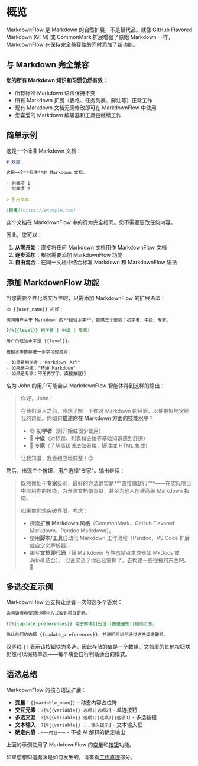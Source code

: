 # 概览

MarkdownFlow 是 Markdown 的自然扩展，不是替代品。就像 GitHub Flavored Markdown (GFM) 或 CommonMark 扩展增强了原始 Markdown 一样，MarkdownFlow 在保持完全兼容性的同时添加了新功能。

## 与 Markdown 完全兼容

**您的所有 Markdown 知识和习惯仍然有效：**

- 所有标准 Markdown 语法保持不变
- 所有 Markdown 扩展（表格、任务列表、脚注等）正常工作
- 现有 Markdown 文档无需修改即可在 MarkdownFlow 中使用
- 您喜爱的 Markdown 编辑器和工具链继续工作

## 简单示例

这是一个标准 Markdown 文档：

```markdown
# 欢迎

这是一个**标准**的 Markdown 文档。

- 列表项 1
- 列表项 2

> 引用文本

[链接](https://example.com)
```

这个文档在 MarkdownFlow 中的行为完全相同。您不需要更改任何内容。

因此，您可以：

1. **从零开始**：直接将任何 Markdown 文档用作 MarkdownFlow 文档
2. **逐步添加**：根据需要添加 MarkdownFlow 功能
3. **自由混合**：在同一文档中结合标准 Markdown 和 MarkdownFlow 语法

## 添加 MarkdownFlow 功能

当您需要个性化或交互性时，只需添加 MarkdownFlow 的扩展语法：

```markdown
向 {{user_name}} 问好！

询问用户关于 Markdown 的**经验水平**，提供三个选项：初学者、中级、专家。

?[%{{level}} 初学者 | 中级 | 专家]

用户的经验水平是 {{level}}。

根据水平推荐进一步学习的资源：

- 如果是初学者："Markdown 入门"
- 如果是中级："精通 Markdown"
- 如果是专家：不用再学了，直接做就行
```

名为 John 的用户可能会从 MarkdownFlow 智能体得到这样的输出：

> 你好，John！
>
> 在我们深入之前，我想了解一下你对 Markdown 的经验，以便更好地定制我的帮助。你如何**描述你在 Markdown 方面的技能水平**？
>
> - 😊 **初学者**（刚开始或很少使用）
> - 🚀 **中级**（对标题、列表和链接等基础知识感到舒适）
> - 🧙 **专家**（了解高级语法如表格、脚注或 HTML 集成）
>
> 让我知道，我会相应地调整！😊

然后，出现三个按钮，用户选择"专家"。输出继续：

> 既然你处于**专家**级别，最好的方法确实是**"直接做就行"**——在实际项目中应用你的技能，为开源文档做贡献，甚至为他人创建高级 Markdown 指南。
>
> 如果你仍想突破界限，考虑：
>
> - 探索**扩展 Markdown 风格**（CommonMark、GitHub Flavored Markdown、Pandoc Markdown）。
> - 使用**脚本/工具**自动化 Markdown 工作流程（Pandoc、VS Code 扩展或自定义解析器）。
> - 编写**文档即代码**（将 Markdown 与静态站点生成器如 MkDocs 或 Jekyll 结合）。
>   但说实话？你已经掌握了。去构建一些很棒的东西吧。🚀

## 多选交互示例

MarkdownFlow 还支持让读者一次勾选多个答案：

```markdown
询问读者希望通过哪些方式收到项目更新。

?[%{{update_preferences}} 电子邮件||短信||推送通知||每周汇总]

确认他们的选择 {{update_preferences}}，并说明将如何通过这些渠道联系。
```

双竖线 `||` 表示该按钮块为多选，因此存储的值是一个数组。文档里的其他按钮块仍然可以保持单选——每个块会自行判断适合的模式。

## 语法总结

MarkdownFlow 的核心语法扩展：

- **变量**：`{{variable_name}}` - 动态内容占位符
- **交互元素**：`?[%{{variable}} 选项1|选项2]` - 单选按钮
- **多选交互**：`?[%{{variable}} 选项1||选项2||选项3]` - 多选按钮
- **文本输入**：`?[%{{variable}} ...输入提示]` - 文本输入框
- **确定内容**：`===内容===` - 不被 AI 解释的确定输出

上面的示例使用了 MarkdownFlow 的[变量](variables.md)和[按钮](button-input.md)功能。

如果您想知道魔法是如何发生的，请查看[工作原理](how-it-works.md)部分。
